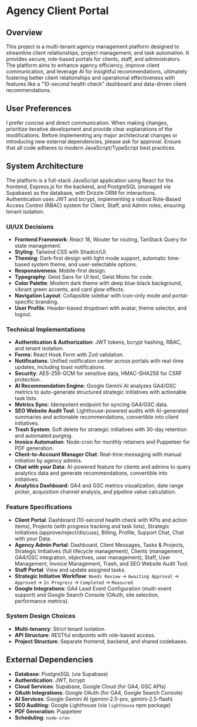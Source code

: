 # Agency Client Portal

## Overview
This project is a multi-tenant agency management platform designed to streamline client relationships, project management, and task automation. It provides secure, role-based portals for clients, staff, and administrators. The platform aims to enhance agency efficiency, improve client communication, and leverage AI for insightful recommendations, ultimately fostering better client relationships and operational effectiveness with features like a "10-second health check" dashboard and data-driven client recommendations.

## User Preferences
I prefer concise and direct communication. When making changes, prioritize iterative development and provide clear explanations of the modifications. Before implementing any major architectural changes or introducing new external dependencies, please ask for approval. Ensure that all code adheres to modern JavaScript/TypeScript best practices.

## System Architecture
The platform is a full-stack JavaScript application using React for the frontend, Express.js for the backend, and PostgreSQL (managed via Supabase) as the database, with Drizzle ORM for interactions. Authentication uses JWT and bcrypt, implementing a robust Role-Based Access Control (RBAC) system for Client, Staff, and Admin roles, ensuring tenant isolation.

### UI/UX Decisions
- **Frontend Framework**: React 18, Wouter for routing, TanStack Query for state management.
- **Styling**: Tailwind CSS with Shadcn/UI.
- **Theming**: Dark-first design with light mode support, automatic time-based system theme, and user-selectable options.
- **Responsiveness**: Mobile-first design.
- **Typography**: Geist Sans for UI text, Geist Mono for code.
- **Color Palette**: Modern dark theme with deep blue-black background, vibrant green accents, and card glow effects.
- **Navigation Layout**: Collapsible sidebar with icon-only mode and portal-specific branding.
- **User Profile**: Header-based dropdown with avatar, theme selector, and logout.

### Technical Implementations
- **Authentication & Authorization**: JWT tokens, bcrypt hashing, RBAC, and tenant isolation.
- **Forms**: React Hook Form with Zod validation.
- **Notifications**: Unified notification center across portals with real-time updates, including toast notifications.
- **Security**: AES-256-GCM for sensitive data, HMAC-SHA256 for CSRF protection.
- **AI Recommendation Engine**: Google Gemini AI analyzes GA4/GSC metrics to auto-generate structured strategic initiatives with actionable task lists.
- **Metrics Sync**: Idempotent endpoint for syncing GA4/GSC data.
- **SEO Website Audit Tool**: Lighthouse-powered audits with AI-generated summaries and actionable recommendations, convertible into client initiatives.
- **Trash System**: Soft delete for strategic initiatives with 30-day retention and automated purging.
- **Invoice Automation**: Node-cron for monthly retainers and Puppeteer for PDF generation.
- **Client-to-Account Manager Chat**: Real-time messaging with manual initiation by agency admins.
- **Chat with your Data**: AI-powered feature for clients and admins to query analytics data and generate recommendations, convertible into initiatives.
- **Analytics Dashboard**: GA4 and GSC metrics visualization, date range picker, acquisition channel analysis, and pipeline value calculation.

### Feature Specifications
- **Client Portal**: Dashboard (10-second health check with KPIs and action items), Projects (with progress tracking and task lists), Strategic Initiatives (approve/reject/discuss), Billing, Profile, Support Chat, Chat with your Data.
- **Agency Admin Portal**: Dashboard, Client Messages, Tasks & Projects, Strategic Initiatives (full lifecycle management), Clients (management, GA4/GSC integration, objectives, user management), Staff, User Management, Invoice Management, Trash, and SEO Website Audit Tool.
- **Staff Portal**: View and update assigned tasks.
- **Strategic Initiative Workflow**: `Needs Review` → `Awaiting Approval` → `Approved` → `In Progress` → `Completed` → `Measured`.
- **Google Integrations**: GA4 Lead Event Configuration (multi-event support) and Google Search Console (OAuth, site selection, performance metrics).

### System Design Choices
- **Multi-tenancy**: Strict tenant isolation.
- **API Structure**: RESTful endpoints with role-based access.
- **Project Structure**: Separate frontend, backend, and shared codebases.

## External Dependencies
- **Database**: PostgreSQL (via Supabase)
- **Authentication**: JWT, bcrypt
- **Cloud Services**: Supabase, Google Cloud (for GA4, GSC APIs)
- **OAuth Integrations**: Google OAuth (for GA4, Google Search Console)
- **AI Services**: Google Gemini AI (gemini-2.5-pro, gemini-2.5-flash)
- **SEO Auditing**: Google Lighthouse (via `lighthouse` npm package)
- **PDF Generation**: Puppeteer
- **Scheduling**: `node-cron`